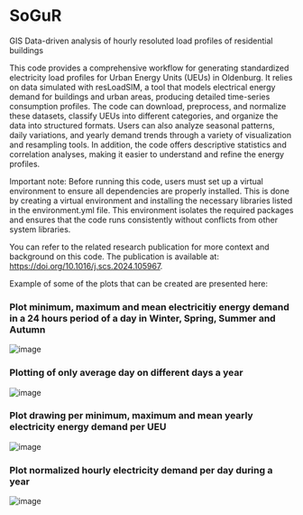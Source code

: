 # SoGuR
GIS Data-driven analysis of hourly resoluted load profiles of residential buildings

This code provides a comprehensive workflow for generating standardized electricity load profiles for Urban Energy Units (UEUs) in Oldenburg. It relies on data simulated with resLoadSIM, a tool that models electrical energy demand for buildings and urban areas, producing detailed time-series consumption profiles. The code can download, preprocess, and normalize these datasets, classify UEUs into different categories, and organize the data into structured formats. Users can also analyze seasonal patterns, daily variations, and yearly demand trends through a variety of visualization and resampling tools. In addition, the code offers descriptive statistics and correlation analyses, making it easier to understand and refine the energy profiles.

Important note: Before running this code, users must set up a virtual environment to ensure all dependencies are properly installed. This is done by creating a virtual environment and installing the necessary libraries listed in the environment.yml file. This environment isolates the required packages and ensures that the code runs consistently without conflicts from other system libraries.

You can refer to the related research publication for more context and background on this code. The publication is available at: https://doi.org/10.1016/j.scs.2024.105967.

Example of some of the plots that can be created are presented here:

### Plot minimum, maximum and mean electricitiy energy demand in a 24 hours period of a day in Winter, Spring, Summer and Autumn

![image](https://github.com/user-attachments/assets/59487828-b937-4652-a21a-41a4a2173248)

### Plotting of only average day on different days a year
![image](https://github.com/user-attachments/assets/d5ee09c1-864d-4a45-a212-301d3c902412)

### Plot drawing per minimum, maximum and mean yearly electricity energy demand per UEU
![image](https://github.com/user-attachments/assets/8912034e-ac3c-4321-bd91-cb582f5c3c46)

### Plot normalized hourly electricity demand per day during a year
![image](https://github.com/user-attachments/assets/95a5979f-ad57-43b0-bf9c-24df6f4f0c64)
